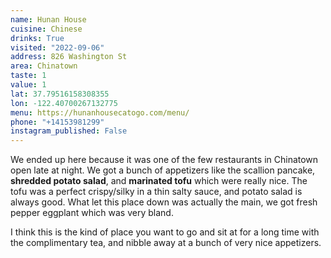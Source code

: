 ```yaml
---
name: Hunan House
cuisine: Chinese
drinks: True
visited: "2022-09-06"
address: 826 Washington St
area: Chinatown
taste: 1
value: 1
lat: 37.79516158308355
lon: -122.40700267132775
menu: https://hunanhousecatogo.com/menu/
phone: "+14153981299"
instagram_published: False
---
```


We ended up here because it was one of the few restaurants in Chinatown open late at night. We got a bunch of appetizers like the scallion pancake, **shredded potato salad**, and **marinated tofu** which were really nice. The tofu was a perfect crispy/silky in a thin salty sauce, and potato salad is always good. What let this place down was actually the main, we got fresh pepper eggplant which was very bland.

I think this is the kind of place you want to go and sit at for a long time with the complimentary tea, and nibble away at a bunch of very nice appetizers.
